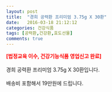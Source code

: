```yaml
---
layout: post
title:  "경희 공력환 프리미엄 3.75g X 30환"
date:   2016-03-18 21:12:12
categories: 건강식품
tags: [공력환,건강환,효도선물]
comments: true
---
```


<strong><span style="color: rgb(255, 0, 0);">[법정교육 이수, 건강기능식품 영업신고 완료]</span></strong>
<br><br>
경희 공력환 프리미엄 3.75g X 30환입니다.
<br><br>
배송비 포함해서 19만원에 드립니다.
<br>
<br>
<img class="image" src="https://4.bp.blogspot.com/-px44AQBfRbc/W_rZlFDYU3I/AAAAAAAAA8k/I4FBBDG_pTMonvsNlsig5QMqVOXMLuX1gCEwYBhgL/s320/24574573457345.jpg" alt=""/>
<br>
<br>
<img class="image" src="http://nbbang.co.kr/data/webedit/20180910163640_dsezcraf.jpg" alt=""/>  